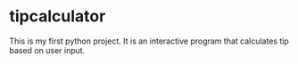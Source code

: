 # tipcalculator
This is my first python project.
It is an interactive  program that calculates tip based on user input.
